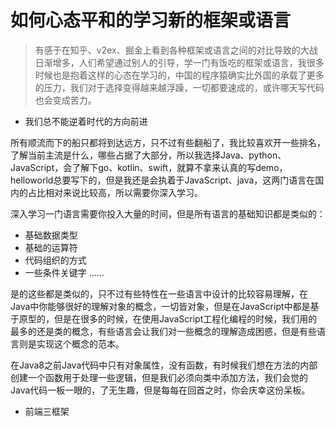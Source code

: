 # 如何心态平和的学习新的框架或语言

> 有感于在知乎、v2ex、掘金上看到各种框架或语言之间的对比导致的大战日渐增多，人们希望通过别人的引导，学一门有饭吃的框架或语言，我很多时候也是抱着这样的心态在学习的，中国的程序猿确实比外国的承载了更多的压力，我们对于选择变得越来越浮躁，一切都要速成的，或许哪天写代码也会变成苦力。

- 我们总不能逆着时代的方向前进

所有顺流而下的船只都将到达远方，只不过有些翻船了，我比较喜欢开一些排名，了解当前主流是什么，哪些占据了大部分，所以我选择Java、python、JavaScript，会了解下go、kotlin、swift，就算不拿来认真的写demo，helloworld总要写下的，但是我还是会执着于JavaScript、java，这两门语言在国内的占比相对来说比较高，所以需要你深入学习。

深入学习一门语言需要你投入大量的时间，但是所有语言的基础知识都是类似的：

- 基础数据类型
- 基础的运算符
- 代码组织的方式
- 一些条件关键字
......

是的这些都是类似的，只不过有些特性在一些语言中设计的比较容易理解，在Java中你能够很好的理解对象的概念，一切皆对象，但是在JavaScript中都是基于原型的，但是在很多的时候，在使用JavaScript工程化编程的时候，我们用的最多的还是类的概念，有些语言会让我们对一些概念的理解造成困惑，但是有些语言则是实现这个概念的范本。

在Java8之前Java代码中只有对象属性，没有函数，有时候我们想在方法的内部创建一个函数用于处理一些逻辑，但是我们必须向类中添加方法，我们会觉的Java代码一板一眼的，了无生趣，但是每每在回首之时，你会庆幸这份呆板。

- 前端三框架

